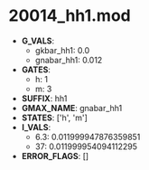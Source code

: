 # 20014_hh1.mod

- **G_VALS**:
  - gkbar_hh1: 0.0
  - gnabar_hh1: 0.012
- **GATES**:
  - h: 1
  - m: 3
- **SUFFIX**: hh1
- **GMAX_NAME**: gnabar_hh1
- **STATES**: ['h', 'm']
- **I_VALS**:
  - 6.3: 0.011999947876359851
  - 37: 0.011999954094112295
- **ERROR_FLAGS**: []
